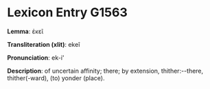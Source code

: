 # Lexicon Entry G1563

**Lemma**: ἐκεῖ

**Transliteration (xlit)**: ekeî

**Pronunciation**: ek-i'

**Description**:
of uncertain affinity; there; by extension, thither:--there, thither(-ward), (to) yonder (place).
